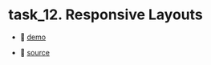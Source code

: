 # task_12. Responsive Layouts

- 🍿 [demo](https://yevhenorlov.com/assignments_yevhenorlov/task_12/build/index.html)

- 📝 [source](/task_12)
